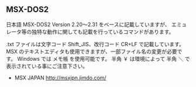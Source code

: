 ## MSX-DOS2

日本語 MSX-DOS2 Version 2.20〜2.31 をベースに記載していますが、
エミュレータ等の独特な動作に関しても記載を行っているコマンドがあります。

.txt ファイルは文字コード Shift_JIS、改行コード CR+LF で記載しています。
MSX のテキストエディタも使用できますが、一部ファイル名の変更が必要です。
Windows では メモ帳 を使用可能です。
半角 ￥ は環境によって 半角 ＼ で表示されている事にご注意下さい。

* MSX JAPAN http://msxjpn.jimdo.com/